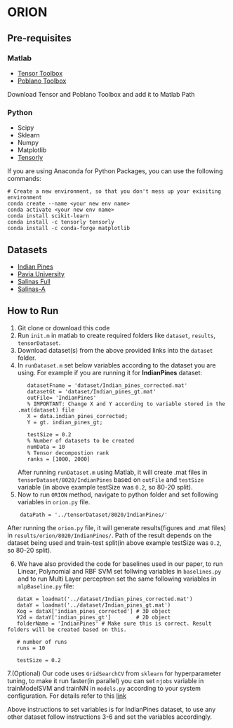 # ORION

## Pre-requisites
### Matlab
* [Tensor Toolbox](http://www.sandia.gov/~tgkolda/TensorToolbox/index-2.6.html)
* [Poblano Toolbox](https://sandialabs.github.io/poblano_toolbox/)

Download Tensor and Poblano Toolbox and add it to Matlab Path

### Python
* Scipy
* Sklearn
* Numpy
* Matplotlib
* [Tensorly](http://tensorly.org/stable/index.html)

If you are using Anaconda for Python Packages, you can use the following commands:
```
# Create a new environment, so that you don't mess up your exisiting environment
conda create --name <your new env name>
conda activate <your new env name>
conda install scikit-learn
conda install -c tensorly tensorly
conda install -c conda-forge matplotlib
```

## Datasets
* [Indian Pines](http://www.ehu.eus/ccwintco/index.php/Hyperspectral_Remote_Sensing_Scenes#Indian_Pines)
* [Pavia University](http://www.ehu.eus/ccwintco/index.php/Hyperspectral_Remote_Sensing_Scenes#Pavia_University_scene)
* [Salinas Full](http://www.ehu.eus/ccwintco/index.php/Hyperspectral_Remote_Sensing_Scenes#Salinas_scene)
* [Salinas-A](http://www.ehu.eus/ccwintco/index.php/Hyperspectral_Remote_Sensing_Scenes#Salinas-A_scene)

## How to Run
1. Git clone or download this code 
2. Run `init.m` in matlab to create required folders like `dataset`, `results`, `tensorDataset`.
3. Download dataset(s) from the above provided links into the `dataset` folder.
4. In `runDataset.m` set below variables according to the dataset you are using. For example if you are running it for **IndianPines** dataset:
   ```
      datasetFname = 'dataset/Indian_pines_corrected.mat'
      datasetGt = 'dataset/Indian_pines_gt.mat'
      outFile= 'IndianPines'
      % IMPORTANT: Change X and Y according to variable stored in the .mat(dataset) file
      X = data.indian_pines_corrected;
      Y = gt. indian_pines_gt;
      
      testSize = 0.2
      % Number of datasets to be created
      numData = 10
      % Tensor decompostion rank
      ranks = [1000, 2000]
   ```
   After running `runDataset.m` using Matlab, it will create .mat files in `tensorDataset/8020/IndianPines` based on `outFile` and `testSize` variable (in above example testSize was `0.2`, so 80-20 split).
5. Now to run `ORION` method, navigate to python folder and set following variables in `orion.py` file.
```
    dataPath = '../tensorDataset/8020/IndianPines/'
```
After running the `orion.py` file, it will generate results(figures and .mat files) in `results/orion/8020/IndianPines/`. Path of the result depends on the dataset being used and train-test split(in above example testSize was `0.2`, so 80-20 split).

6. We have also provided the code for baselines used in our paper, to run Linear, Polynomial and RBF SVM set follwing variables in `baselines.py` and to run Multi Layer perceptron set the same following variables in `mlpBaseline.py` file:
```
   dataX = loadmat('../dataset/Indian_pines_corrected.mat')
   dataY = loadmat('../dataset/Indian_pines_gt.mat')
   Xog = dataX['indian_pines_corrected'] # 3D object
   Y2d = dataY['indian_pines_gt']        # 2D object
   folderName = 'IndianPines' # Make sure this is correct. Result folders will be created based on this.
   
   # number of runs
   runs = 10
   
   testSize = 0.2   
```
7.(Optional) Our code uses `GridSearchCV` from `sklearn` for hyperparameter tuning, to make it run faster(in parallel) you can set `njobs` variable in trainModelSVM and trainNN in `models.py` according to your system configuration. For details refer to this [link](https://scikit-learn.org/stable/modules/generated/sklearn.model_selection.GridSearchCV.html)

Above instructions to set variables is for IndianPines dataset, to use any other dataset follow instructions 3-6 and set the variables accordingly.
